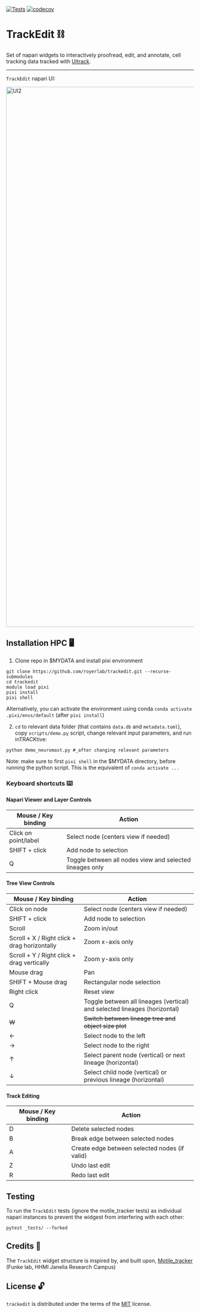 <!-- [![PyPI - Version](https://img.shields.io/pypi/v/trackedit.svg)](https://pypi.org/project/trackedit) -->
<!-- [![PyPI - Python Version](https://img.shields.io/pypi/pyversions/trackedit.svg)](https://pypi.org/project/trackedit) -->
[![Tests](https://github.com/royerlab/trackedit/actions/workflows/tests.yml/badge.svg)](https://github.com/royerlab/trackedit/actions/workflows/tests.yml)
[![codecov](https://codecov.io/gh/royerlab/trackedit/branch/main/graph/badge.svg)](https://codecov.io/gh/royerlab/trackedit)

# TrackEdit ⛓️

Set of napari widgets to interactively proofread, edit, and annotate, cell tracking data tracked with [Ultrack](https://github.com/royerlab/ultrack).

-----

`TrackEdit` napari UI:

<img width="1449" alt="UI2" src="https://github.com/user-attachments/assets/c9d0c209-cb87-4820-af68-1744ef4dcb90" />

## Installation HPC 🖥️

1. Clone repo in $MYDATA and install pixi environment
```console
git clone https://github.com/royerlab/trackedit.git --recurse-submodules
cd trackedit
module load pixi
pixi install
pixi shell
```

Alternatively, you can activate the environment using conda `conda activate .pixi/envs/default` (after `pixi install`)

2. `cd` to relevant data folder (that contains `data.db` and `metadata.toml`), copy `scripts/demo.py` script, change relevant input parameters, and run inTRACKtive:
```
python demo_neuromast.py #_after changing relevant parameters
```
Note: make sure to first `pixi shell` in the $MYDATA directory, before running the python script. This is the equivalent of `conda activate ...`

### Keyboard shortcuts ⌨️

#### Napari Viewer and Layer Controls
| Mouse / Key binding | Action |
|-------------------|---------|
| Click on point/label | Select node (centers view if needed) |
| SHIFT + click | Add node to selection |
| Q | Toggle between all nodes view and selected lineages only |

#### Tree View Controls
| Mouse / Key binding | Action |
|-------------------|---------|
| Click on node | Select node (centers view if needed) |
| SHIFT + click | Add node to selection |
| Scroll | Zoom in/out |
| Scroll + X / Right click + drag horizontally | Zoom x-axis only |
| Scroll + Y / Right click + drag vertically | Zoom y-axis only |
| Mouse drag | Pan |
| SHIFT + Mouse drag | Rectangular node selection |
| Right click | Reset view |
| Q | Toggle between all lineages (vertical) and selected lineages (horizontal) |
| ~~W~~ | ~~Switch between lineage tree and object size plot~~ |
| ← | Select node to the left |
| → | Select node to the right |
| ↑ | Select parent node (vertical) or next lineage (horizontal) |
| ↓ | Select child node (vertical) or previous lineage (horizontal) |

#### Track Editing
| Mouse / Key binding | Action |
|-------------------|---------|
| D | Delete selected nodes |
| B | Break edge between selected nodes |
| A | Create edge between selected nodes (if valid) |
| Z | Undo last edit |
| R | Redo last edit |

## Testing

To run the `TrackEdit` tests (ignore the motile_tracker tests) as individual napari instances to prevent the widgest from interfering with each other:
```
pytest _tests/ --forked
```

## Credits 🙌
The `TrackEdit` widget structure is inspired by, and built upon, [Motile_tracker](https://github.com/funkelab/motile_tracker) (Funke lab, HHMI Janelia Research Campus)

## License 🔓

`trackedit` is distributed under the terms of the [MIT](https://spdx.org/licenses/MIT.html) license.

